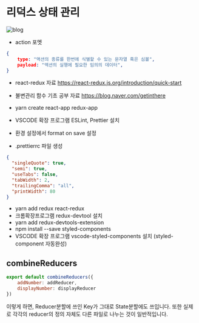 # 리덕스 상태 관리

![blog](https://miro.medium.com/max/700/0*Z18iLsM7Bf1xoNth.)

- action 포멧
```json
{
    type: "액션의 종류를 한번에 식별할 수 있는 문자열 혹은 심볼",
    payload: "액션의 실행에 필요한 임의의 데이터",
}
```

- react-redux 자료 https://react-redux.js.org/introduction/quick-start

- 불변관리 함수 기초 공부 자료
  https://blog.naver.com/getinthere

- yarn create react-app redux-app
- VSCODE 확장 프로그램 ESLint, Prettier 설치
- 환경 설정에서 format on save 설정
- .prettierrc 파일 생성

```json
{
  "singleQuote": true,
  "semi": true,
  "useTabs": false,
  "tabWidth": 2,
  "trailingComma": "all",
  "printWidth": 80
}
```

- yarn add redux react-redux
- 크롬확장프로그램 redux-devtool 설치
- yarn add redux-devtools-extension
- npm install --save styled-components
- VSCODE 확장 프로그램 vscode-styled-components 설치 (styled-component 자동완성)

## combineReducers

```js
export default combineReducers({
    addNumber: addReducer,
    displayNumber: displayReducer
})
```

이렇게 하면, Reducer분할에 쓰인 Key가 그대로 State분할에도 쓰입니다. 또한 실제로 각각의 reducer의 정의 자체도 다른 파일로 나누는 것이 일반적입니다.
